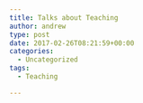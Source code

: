```yaml
---
title: Talks about Teaching
author: andrew
type: post
date: 2017-02-26T08:21:59+00:00
categories:
  - Uncategorized
tags:
  - Teaching

---
```

